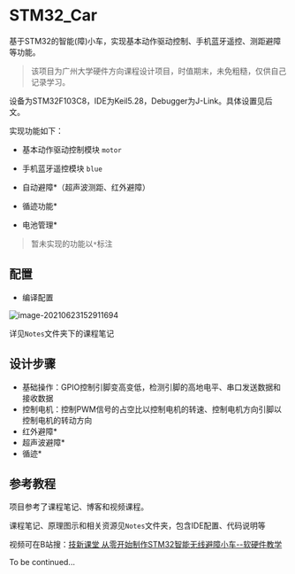 # STM32_Car
基于STM32的智能(障)小车，实现基本动作驱动控制、手机蓝牙遥控、测距避障等功能。

>  该项目为广州大学硬件方向课程设计项目，时值期末，未免粗糙，仅供自己记录学习。

设备为STM32F103C8，IDE为Keil5.28，Debugger为J-Link。具体设置见后文。

实现功能如下：

+ 基本动作驱动控制模块 `motor`
+ 手机蓝牙遥控模块 `blue`
+ 自动避障*（超声波测距、红外避障）

+ 循迹功能*
+ 电池管理*

> 暂未实现的功能以`*`标注

## 配置

+ 编译配置

![image-20210623152911694](https://i.loli.net/2021/06/23/XAyBjmYvb1IfOFs.png)

详见`Notes`文件夹下的课程笔记



## 设计步骤

+ 基础操作：GPIO控制引脚变高变低，检测引脚的高地电平、串口发送数据和接收数据
+ 控制电机：控制PWM信号的占空比以控制电机的转速、控制电机方向引脚以控制电机的转动方向
+ 红外避障*
+ 超声波避障*
+ 循迹*

## 参考教程

项目参考了课程笔记、博客和视频课程。

课程笔记、原理图示和相关资源见`Notes`文件夹，包含IDE配置、代码说明等

视频可在B站搜：[技新课堂 从零开始制作STM32智能无线避障小车--软硬件教学](https://b23.tv/egKQMd)



To be continued...